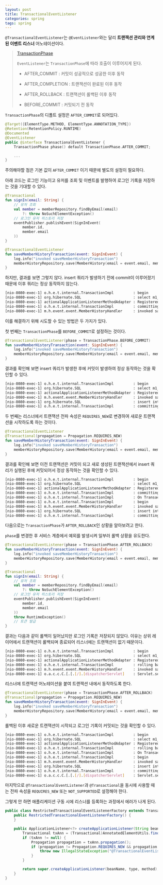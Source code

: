 ```yaml
---
layout: post
title: TransactionalEventListener
categories: spring
tags: spring
---
```


`@TransactionalEventListener`는 `@EventListener`와는 달리 **트랜잭션 관리와 연계된 이벤트 리스너** 어노테이션이다.

> [TransactionPhase](https://docs.spring.io/spring-framework/docs/current/javadoc-api/org/springframework/transaction/event/TransactionPhase.html)
>
> `EventListener`는 `TransactionPhase`에 따라 호출이 이루어지게 된다.
>
> - AFTER_COMMIT : 커밋이 성공적으로 성공한 이후 동작
>
> - AFTER_COMPLETION : 트랜잭션이 완료된 이후 동작
>
> - AFTER_ROLLBACK : 트랜잭션이 롤백된 이후 동작
>
> - BEFORE_COMMIT : 커밋되기 전 동작

`TransactionPhase`의 디폴트 설정은 `AFTER_COMMIT`로 되어있다.

```kotlin
@Target({ElementType.METHOD, ElementType.ANNOTATION_TYPE})
@Retention(RetentionPolicy.RUNTIME)
@Documented
@EventListener
public @interface TransactionalEventListener {
    TransactionPhase phase() default TransactionPhase.AFTER_COMMIT;

    ...
}
```

주의해야할 점은 기본 값이 `AFTER_COMMIT` 이기 때문에 별도의 설정이 필요하다.

아래 코드는 로그인 기능이고 유저를 조회 및 이벤트를 발행하여 로그인 기록을 저장하는 것을 기대할 수 있다.

```kotlin
@Transactional
fun signIn(email: String) {
    // 유저 조회
    val member = memberRepository.findByEmail(email)
        ?: throw NoSuchElementException()
    // 로그인 유저 히스토리 저장
    eventPublisher.publishEvent(SignInEvent(
        member.id,
        member.email
    ))
}

@TransactionalEventListener
fun saveMemberHistoryTransaction(event: SignInEvent) {
    log.info("invoked saveMemberHistoryTransaction")
    memberHistoryRepository.save(MemberHistory(email = event.email, member = Member(id = event.memberId, email = event.email)))
}
```

하지만, 결과를 보면 그렇지 않다. insert 쿼리가 발생하기 전에 commit이 이루어졌기 때문에 이후 쿼리는 정상 동작하지 않는다.

```sh
[nio-8080-exec-1] o.h.e.t.internal.TransactionImpl         : begin
[nio-8080-exec-1] org.hibernate.SQL                        : select m1_0.member_id,m1_0.email from member m1_0 where m1_0.email=?
[nio-8080-exec-1] actionalApplicationListenerMethodAdapter : Registered transaction synchronization for org.springframework.context.PayloadApplicationEvent[source=org.springframework.boot.web.servlet.context.AnnotationConfigServletWebServerApplicationContext@1338fb5, started on Wed May 15 23:44:50 KST 2024]
[nio-8080-exec-1] o.h.e.t.internal.TransactionImpl         : committing
[nio-8080-exec-1] m.h.event.event.MemberHistoryHandler     : invoked saveMemberHistoryTransaction
```

이를 해결하기 위해 시도할 수 있는 방법은 두 가지가 있다.

첫 번째는 `TransactionPhase`를 `BEFORE_COMMIT`로 설정하는 것이다.

```kotlin
@TransactionalEventListener(phase = TransactionPhase.BEFORE_COMMIT)
fun saveMemberHistoryTransaction(event: SignInEvent) {
    log.info("invoked saveMemberHistoryTransaction")
    memberHistoryRepository.save(MemberHistory(email = event.email, member = Member(id = event.memberId, email = event.email)))
}
```

결과를 확인해 보면 insert 쿼리가 발생한 후에 커밋이 발생하여 정상 동작하는 것을 확인할 수 있다.

```sh
[nio-8080-exec-1] o.h.e.t.internal.TransactionImpl         : begin
[nio-8080-exec-1] org.hibernate.SQL                        : select m1_0.member_id,m1_0.email from member m1_0 where m1_0.email=?
[nio-8080-exec-1] actionalApplicationListenerMethodAdapter : Registered transaction synchronization for org.springframework.context.PayloadApplicationEvent[source=org.springframework.boot.web.servlet.context.AnnotationConfigServletWebServerApplicationContext@1338fb5, started on Wed May 15 23:48:16 KST 2024]
[nio-8080-exec-1] m.h.event.event.MemberHistoryHandler     : invoked saveMemberHistoryTransaction
[nio-8080-exec-1] org.hibernate.SQL                        : insert into member_history (email,member_member_id) values (?,?)
[nio-8080-exec-1] o.h.e.t.internal.TransactionImpl         : committing
```

두 번째는 리스너에서 트랜잭션 전파 속성은 `REQUIRES_NEW`로 변경하여 새로운 트랜잭션을 시작하도록 하는 것이다.

```kotlin
@TransactionalEventListener
@Transactional(propagation = Propagation.REQUIRES_NEW)
fun saveMemberHistoryTransaction(event: SignInEvent) {
    log.info("invoked saveMemberHistoryTransaction")
    memberHistoryRepository.save(MemberHistory(email = event.email, member = Member(id = event.memberId, email = event.email)))
}
```

결과를 확인해 보면 이전 트랜잭션은 커밋이 되고 새로 생성된 트랜잭션에서 insert 쿼리가 실행된 후에 커밋되어서 정상 동작하는 것을 확인할 수 있다. 

```sh
[nio-8080-exec-1] o.h.e.t.internal.TransactionImpl         : begin
[nio-8080-exec-1] org.hibernate.SQL                        : select m1_0.member_id,m1_0.email from member m1_0 where m1_0.email=?
[nio-8080-exec-1] actionalApplicationListenerMethodAdapter : Registered transaction synchronization for org.springframework.context.PayloadApplicationEvent[source=org.springframework.boot.web.servlet.context.AnnotationConfigServletWebServerApplicationContext@1338fb5, started on Wed May 15 23:55:28 KST 2024]
[nio-8080-exec-1] o.h.e.t.internal.TransactionImpl         : committing
[nio-8080-exec-1] o.h.e.t.internal.TransactionImpl         : On TransactionImpl creation, JpaCompliance#isJpaTransactionComplianceEnabled == false
[nio-8080-exec-1] o.h.e.t.internal.TransactionImpl         : begin
[nio-8080-exec-1] m.h.event.event.MemberHistoryHandler     : invoked saveMemberHistoryTransaction
[nio-8080-exec-1] org.hibernate.SQL                        : insert into member_history (email,member_member_id) values (?,?)
[nio-8080-exec-1] o.h.e.t.internal.TransactionImpl         : committing
```

다음으로는 `TransactionPhase`가 `AFTER_ROLLBACK`인 상황을 알아보려고 한다.

`phase`를 변경한 후 서비스 계층에서 예외를 발생시켜 일부러 롤백 상황을 유도한다.

```kotlin
@TransactionalEventListener(phase = TransactionPhase.AFTER_ROLLBACK)
fun saveMemberHistoryTransaction(event: SignInEvent) {
    log.info("invoked saveMemberHistoryTransaction")
    memberHistoryRepository.save(MemberHistory(email = event.email, member = Member(id = event.memberId, email = event.email)))
}

@Transactional
fun signIn(email: String) {
    // 유저 조회
    val member = memberRepository.findByEmail(email)
        ?: throw NoSuchElementException()
    // 로그인 유저 히스토리 저장
    eventPublisher.publishEvent(SignInEvent(
        member.id,
        member.email
    ))
    throw RuntimeException()
    // 토큰 발급
}
```

결과는 다음과 같이 롤백이 일어났지만 로그인 기록은 저장되지 않았다. 이유는 상위 레이어에서 트랜잭션이 롤백되며 종료되어 리스너에는 트랜잭션이 없기 때문이다.

```sh
[nio-8080-exec-1] o.h.e.t.internal.TransactionImpl         : begin
[nio-8080-exec-1] org.hibernate.SQL                        : select m1_0.member_id,m1_0.email from member m1_0 where m1_0.email=?
[nio-8080-exec-1] actionalApplicationListenerMethodAdapter : Registered transaction synchronization for org.springframework.context.PayloadApplicationEvent[source=org.springframework.boot.web.servlet.context.AnnotationConfigServletWebServerApplicationContext@1338fb5, started on Thu May 16 00:29:12 KST 2024]
[nio-8080-exec-1] o.h.e.t.internal.TransactionImpl         : rolling back
[nio-8080-exec-1] m.h.event.event.MemberHistoryHandler     : invoked saveMemberHistoryTransaction
[nio-8080-exec-1] o.a.c.c.C.[.[.[/].[dispatcherServlet]    : Servlet.service() for servlet [dispatcherServlet] in context with path [] threw exception [Request processing failed: java.lang.RuntimeException] with root cause
```

리스너에 트랜잭션 어노테이션을 붙여 트랜잭션 내에서 동작하도록 한다.

```kotlin
@TransactionalEventListener(phase = TransactionPhase.AFTER_ROLLBACK)
@Transactional(propagation = Propagation.REQUIRES_NEW)
fun saveMemberHistoryTransaction(event: SignInEvent) {
    log.info("invoked saveMemberHistoryTransaction")
    memberHistoryRepository.save(MemberHistory(email = event.email, member = Member(id = event.memberId, email = event.email)))
}
```

롤백된 이후 새로운 트랜잭션이 시작되고 로그인 기록이 커밋되는 것을 확인할 수 있다.

```sh
[nio-8080-exec-1] o.h.e.t.internal.TransactionImpl         : begin
[nio-8080-exec-1] org.hibernate.SQL                        : select m1_0.member_id,m1_0.email from member m1_0 where m1_0.email=?
[nio-8080-exec-1] actionalApplicationListenerMethodAdapter : Registered transaction synchronization for org.springframework.context.PayloadApplicationEvent[source=org.springframework.boot.web.servlet.context.AnnotationConfigServletWebServerApplicationContext@1338fb5, started on Thu May 16 00:34:07 KST 2024]
[nio-8080-exec-1] o.h.e.t.internal.TransactionImpl         : rolling back
[nio-8080-exec-1] o.h.e.t.internal.TransactionImpl         : On TransactionImpl creation, JpaCompliance#isJpaTransactionComplianceEnabled == false
[nio-8080-exec-1] o.h.e.t.internal.TransactionImpl         : begin
[nio-8080-exec-1] m.h.event.event.MemberHistoryHandler     : invoked saveMemberHistoryTransaction
[nio-8080-exec-1] org.hibernate.SQL                        : insert into member_history (email,member_member_id) values (?,?)
[nio-8080-exec-1] o.h.e.t.internal.TransactionImpl         : committing
[nio-8080-exec-1] o.a.c.c.C.[.[.[/].[dispatcherServlet]    : Servlet.service() for servlet [dispatcherServlet] in context with path [] threw exception [Request processing failed: java.lang.RuntimeException] with root cause
```

마지막으로 `@TransactionalEventListener`과 `@Transactional`을 동시에 사용할 때는 전파 속성을 `REQUIRES_NEW` 또는 `NOT_SUPPORTED`로 설정해야 한다. 

그렇게 안 하면 애플리케이션 구동 시에 리스너를 등록하는 과정에서 에러가 나게 된다.

```java
public class RestrictedTransactionalEventListenerFactory extends TransactionalEventListenerFactory {
    public RestrictedTransactionalEventListenerFactory() {
    }

    public ApplicationListener<?> createApplicationListener(String beanName, Class<?> type, Method method) {
        Transactional txAnn = (Transactional)AnnotatedElementUtils.findMergedAnnotation(method, Transactional.class);
        if (txAnn != null) {
            Propagation propagation = txAnn.propagation();
            if (propagation != Propagation.REQUIRES_NEW && propagation != Propagation.NOT_SUPPORTED) {
                throw new IllegalStateException("@TransactionalEventListener method must not be annotated with @Transactional unless when declared as REQUIRES_NEW or NOT_SUPPORTED: " + method);
            }
        }

        return super.createApplicationListener(beanName, type, method);
    }
}
```